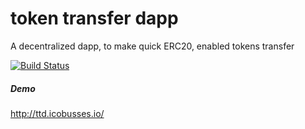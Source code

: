 # token transfer dapp
A decentralized dapp, to make quick ERC20, enabled tokens transfer
  
  
[![Build Status](https://travis-ci.org/ico-busses/token-transfer-dapp.svg?branch=master)](https://travis-ci.org/ico-busses/token-transfer-dapp)  


##### Demo
http://ttd.icobusses.io/